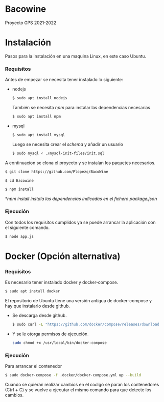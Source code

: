 # Bacowine

Proyecto GPS 2021-2022

# Instalación
Pasos para la instalación en una maquina Linux, en este caso Ubuntu.
### Requisitos
Antes de empezar se necesita tener instalado lo siguiente:
- nodejs
	```sh 
	$ sudo apt install nodejs
	```
	
	También se necesita *npm* para instalar las dependencias necesarias

	```sh
	$ sudo apt install npm
	```
- mysql
	```sh
	$ sudo apt install mysql
	```
	
	Luego se necesita crear el *schema* y añadir un usuario
	```sh
	$ sudo mysql < ./mysql-init-files/init.sql
	```

A continuacion se clona el proyecto y se instalan los paquetes necesarios.
```sh
$ git clone https://github.com/Plopezq/BacoWine
```
```sh
$ cd Bacowine
```
```sh
$ npm install
```

**npm install instala las dependencias indicadas en el fichero package.json*


### Ejecución
Con todos los requisitos cumplidos ya se puede arrancar la aplicación con el siguiente comando.
```sh
$ node app.js
```

# Docker (Opción alternativa)
### Requisitos
Es necesario tener instalado docker y docker-compose.

```sh
$ sudo apt install docker
```

El repositorio de Ubuntu tiene una versión antigua de docker-compose y hay que instalarlo desde github.

- Se descarga desde github.
	```sh
	$ sudo curl -L "https://github.com/docker/compose/releases/download/1.29.2/docker-compose-$(uname -s)-$(uname -m)" -o /usr/local/bin/docker-compose
	```
- Y se le otorga permisos de ejecución.
	```sh
	sudo chmod +x /usr/local/bin/docker-compose
	```
### Ejecución
Para arrancar el contenedor
```sh
$ sudo docker-compose -f .docker/docker-compose.yml up --build
```

Cuando se quieran realizar cambios en el codigo se paran los contenedores (Ctrl + C) y se vuelve a ejecutar el mismo comando para que detecte los cambios.

